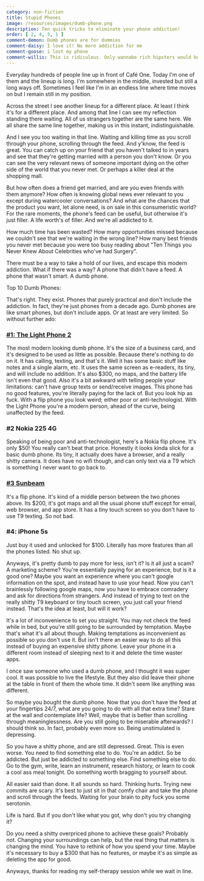 ```yaml
---
category: non-fiction
title: Stupid Phones
image: /resources/images/dumb-phone.png
description: Ten quick tricks to eliminate your phone addiction!
order: [ 2, 4, 3, 1 ]
comment-demon: Dumb phones are for dummies
comment-daisy: I love it! No more addiction for me
comment-goose: i lost my phone
comment-willis: This is ridiculous. Only wannabe rich hipsters would be dumb enough to waste money on these pretentious phones
---
```


Everyday hundreds of people line up in front of Café One. Today I&#39;m one of them and the lineup is long. I&#39;m somewhere in the middle, invested but still a long ways off. Sometimes I feel like I&#39;m in an endless line where time moves on but I remain still in my position.

Across the street I see another lineup for a different place. At least I think it&#39;s for a different place. And among that line I can see my reflection standing there waiting. All of us strangers together are the same here. We all share the same line together, making us in this instant, indistinguishable.

And I see you too waiting in that line. Waiting and killing time as you scroll through your phone, scrolling through the feed. And y&#39;know, the feed is great. You can catch up on your friend that you haven&#39;t talked to in years and see that they&#39;re getting married with a person you don&#39;t know. Or you can see the very relevant news of someone important dying on the other side of the world that you never met. Or perhaps a killer deal at the shopping mall.

But how often does a friend get married, and are you even friends with them anymore? How often is knowing global news ever relevant to you except during watercooler conversations? And what are the chances that the product you want, let alone need, is on sale in this consumeristic world? For the rare moments, the phone&#39;s feed can be useful, but otherwise it&#39;s just filler. A life worth&#39;s of filler. And we&#39;re all addicted to it.

How much time has been wasted? How many opportunities missed because we couldn&#39;t see that we&#39;re waiting in the wrong line? How many best friends you never met because you were too busy reading about &quot;Ten Things you Never Knew About Celebrities who&#39;ve had Surgery&quot;.

There must be a way to take a hold of our lives, and escape this modern addiction. What if there was a way? A phone that didn&#39;t have a feed. A phone that wasn&#39;t smart. A dumb phone.

Top 10 Dumb Phones:

That&#39;s right. They exist. Phones that purely practical and don&#39;t include the addiction. In fact, they&#39;re just phones from a decade ago. Dumb phones are like smart phones, but don&#39;t include apps. Or at least are very limited. So without further ado:

### [#1: The Light Phone 2](https://www.thelightphone.com/) ###

The most modern looking dumb phone. It&#39;s the size of a business card, and it&#39;s designed to be used as little as possible. Because there&#39;s nothing to do on it. It has calling, texting, and that&#39;s it. Well it has some basic stuff like notes and a single alarm, etc. It uses the same screen as e-readers, its tiny, and will include no addition. It&#39;s also $300, no maps, and the battery life isn&#39;t even that good. Also it&#39;s a bit awkward with telling people your limitations: can&#39;t have group texts or send/receive images. This phone has no good features, you&#39;re literally paying for the lack of. But you look hip as fuck. With a flip phone you look weird; either poor or anti-technologist. With the Light Phone you&#39;re a modern person, ahead of the curve, being unaffected by the feed.

### #2 Nokia 225 4G ###

Speaking of being poor and anti-technologist, here&#39;s a Nokia flip phone. It&#39;s only $50! You really can&#39;t beat that price. Honestly it looks kinda slick for a basic dumb phone. Its tiny, it actually does have a browser, and a really shitty camera. It does have no wifi though, and can only text via a T9 which is something I never want to go back to.

### [#3 Sunbeam](https://sunbeamwireless.com/) ###

It&#39;s a flip phone. It&#39;s kind of a middle person between the two phones above. Its $200, it&#39;s got maps and all the usual phone stuff except for email, web browser, and app store. It has a tiny touch screen so you don&#39;t have to use T9 texting. So not bad.

### #4: iPhone 5s ###

Just buy it used and unlocked for $100. Literally has more features than all the phones listed. No shut up.

Anyways, it&#39;s pretty dumb to pay more for less, isn&#39;t it? Is it all just a scam? A marketing scheme? You&#39;re essentially paying for an experience, but is it a good one? Maybe you want an experience where you can&#39;t google information on the spot, and instead have to use your head. Now you can&#39;t brainlessly following google maps, now you have to embrace comradery and ask for directions from strangers. And instead of trying to text on the really shitty T9 keyboard or tiny touch screen, you just call your friend instead. That&#39;s the idea at least, but will it work?

It&#39;s a lot of inconvenience to set you straight. You may not check the feed while in bed, but you&#39;re still going to be surrounded by temptation. Maybe that&#39;s what it&#39;s all about though. Making temptations as inconvenient as possible so you don&#39;t use it. But isn&#39;t there an easier way to do all this instead of buying an expensive shitty phone. Leave your phone in a different room instead of sleeping next to it and delete the time waster apps.

I once saw someone who used a dumb phone, and I thought it was super cool. It was possible to live the lifestyle. But they also did leave their phone at the table in front of them the whole time. It didn&#39;t seem like anything was different.

So maybe you bought the dumb phone. Now that you don&#39;t have the feed at your fingertips 24/7, what are you going to do with all that extra time? Stare at the wall and contemplate life? Well, maybe that is better than scrolling through meaninglessness. Are you still going to be miserable afterwards? I should think so. In fact, probably even more so. Being unstimulated is depressing.

So you have a shitty phone, and are still depressed. Great. This is even worse. You need to find something else to do. You&#39;re an addict. So be addicted. But just be addicted to something else. Find something else to do. Go to the gym, write, learn an instrument, research history, or learn to cook a cool ass meal tonight. Do something worth bragging to yourself about.

All easier said than done. It all sounds so hard. Thinking hurts. Trying new commits are scary. It&#39;s best to just sit in that comfy chair and take the phone and scroll through the feeds. Waiting for your brain to pity fuck you some serotonin.

Life is hard. But if you don&#39;t like what you got, why don&#39;t you try changing it?

Do you need a shitty overpriced phone to achieve these goals? Probably not. Changing your surroundings can help, but the real thing that matters is changing the mind. You have to rethink of how you spend your time. Maybe it&#39;s necessary to buy a $300 that has no features, or maybe it&#39;s as simple as deleting the app for good.

Anyways, thanks for reading my self-therapy session while we wait in line.
